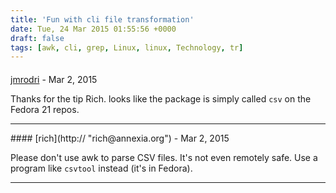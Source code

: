 ```yaml
---
title: 'Fun with cli file transformation'
date: Tue, 24 Mar 2015 01:55:56 +0000
draft: false
tags: [awk, cli, grep, Linux, linux, Technology, tr]
---
```



#### 
[jmrodri](http://zeusville.wordpress.com/ "jmrodri@gmail.com") - <time datetime="2015-03-24 10:24:06">Mar 2, 2015</time>

Thanks for the tip Rich. looks like the package is simply called `csv` on the Fedora 21 repos.
<hr />
#### 
[rich](http:// "rich@annexia.org") - <time datetime="2015-03-24 07:06:26">Mar 2, 2015</time>

Please don't use awk to parse CSV files. It's not even remotely safe. Use a program like `csvtool` instead (it's in Fedora).
<hr />
